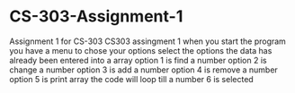 # CS-303-Assignment-1
Assignment 1 for CS-303
CS303 assingment 1
when you start the program you have a menu to chose your options select the options
the data has already been entered into a array
option 1 is find a number
option 2 is change a number
option 3 is add a number
option 4 is remove a number
option 5 is print array
the code will loop till a number 6 is selected
